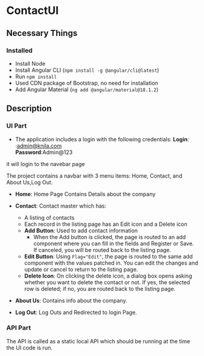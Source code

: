 # ContactUI

## Necessary Things

### Installed

- Install Node
- Install Angular CLI (`npm install -g @angular/cli@latest`)
- Run `npm install`
- Used CDN package of Bootstrap, no need for installation
- Add Angular Material (`ng add @angular/material@18.1.2`)

## Description

### UI Part

- The application includes a login with the following credentials:
**Login**: :admin@knila.com  
**Password**:Admin@123   

it will login to the navebar page

The project contains a navbar with 3 menu items: Home, Contact, and About Us,Log Out.

- **Home**: Home Page Contains Details about the company

- **Contact**: Contact master which has:
  - A listing of contacts
  - Each record in the listing page has an Edit icon and a Delete icon
  - **Add Button**: Used to add contact information
    - When the Add button is clicked, the page is routed to an add component where you can fill in the fields and Register or Save. If canceled, you will be routed back to the listing page.
  - **Edit Button**: Using `Flag="Edit"`, the page is routed to the same add component with the values patched in. You can edit the changes and update or cancel to return to the listing page.
  - **Delete Icon**: On clicking the delete icon, a dialog box opens asking whether you want to delete the contact or not. If yes, the selected row is deleted; if no, you are routed back to the listing page.
- **About Us**: Contains info about the company.
- **Log Out**: Log Outs and Redirected to login Page.

### API Part

The API is called as a static local API which should be running at the time the UI code is run.
